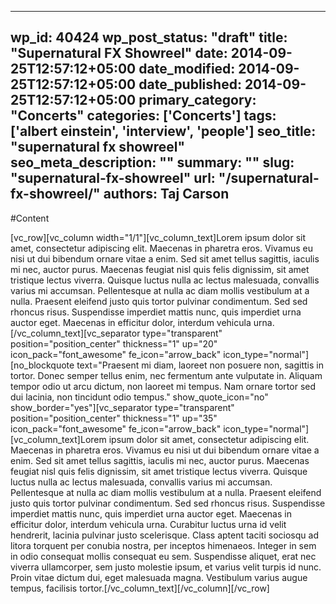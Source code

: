 
---
wp_id: 40424
wp_post_status: "draft" 
title: "Supernatural FX Showreel"
date: 2014-09-25T12:57:12+05:00
date_modified: 2014-09-25T12:57:12+05:00
date_published: 2014-09-25T12:57:12+05:00
primary_category: "Concerts"
categories: ['Concerts'] 
tags: ['albert einstein', 'interview', 'people']
seo_title: "supernatural fx showreel"
seo_meta_description: ""
summary: "" 
slug: "supernatural-fx-showreel"
url: "/supernatural-fx-showreel/"
authors: Taj Carson
---

#Content

[vc_row][vc_column width="1/1"][vc_column_text]Lorem ipsum dolor sit amet, consectetur adipiscing elit. Maecenas in pharetra eros. Vivamus eu nisi ut dui bibendum ornare vitae a enim. Sed sit amet tellus sagittis, iaculis mi nec, auctor purus. Maecenas feugiat nisl quis felis dignissim, sit amet tristique lectus viverra. Quisque luctus nulla ac lectus malesuada, convallis varius mi accumsan. Pellentesque at nulla ac diam mollis vestibulum at a nulla. Praesent eleifend justo quis tortor pulvinar condimentum. Sed sed rhoncus risus. Suspendisse imperdiet mattis nunc, quis imperdiet urna auctor eget. Maecenas in efficitur dolor, interdum vehicula urna.[/vc_column_text][vc_separator type="transparent" position="position_center" thickness="1" up="20" icon_pack="font_awesome" fe_icon="arrow_back" icon_type="normal"][no_blockquote text="Praesent mi diam, laoreet non posuere non, sagittis in tortor. Donec semper tellus enim, nec fermentum ante vulputate in. Aliquam tempor odio ut arcu dictum, non laoreet mi tempus. Nam ornare tortor sed dui lacinia, non tincidunt odio tempus." show_quote_icon="no" show_border="yes"][vc_separator type="transparent" position="position_center" thickness="1" up="35" icon_pack="font_awesome" fe_icon="arrow_back" icon_type="normal"][vc_column_text]Lorem ipsum dolor sit amet, consectetur adipiscing elit. Maecenas in pharetra eros. Vivamus eu nisi ut dui bibendum ornare vitae a enim. Sed sit amet tellus sagittis, iaculis mi nec, auctor purus. Maecenas feugiat nisl quis felis dignissim, sit amet tristique lectus viverra. Quisque luctus nulla ac lectus malesuada, convallis varius mi accumsan. Pellentesque at nulla ac diam mollis vestibulum at a nulla. Praesent eleifend justo quis tortor pulvinar condimentum. Sed sed rhoncus risus. Suspendisse imperdiet mattis nunc, quis imperdiet urna auctor eget. Maecenas in efficitur dolor, interdum vehicula urna. Curabitur luctus urna id velit hendrerit, lacinia pulvinar justo scelerisque. Class aptent taciti sociosqu ad litora torquent per conubia nostra, per inceptos himenaeos. Integer in sem in odio consequat mollis consequat eu sem. Suspendisse aliquet, erat nec viverra ullamcorper, sem justo molestie ipsum, et varius velit turpis id nunc. Proin vitae dictum dui, eget malesuada magna. Vestibulum varius augue tempus, facilisis tortor.[/vc_column_text][/vc_column][/vc_row]

